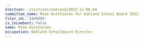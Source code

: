 ```yaml
---
election: _elections/oakland/2022-11-08.md
committee_name: Mike Hutchinson for Oakland School Board 2022
filer_id: '1449393'
is_incumbent: false
name: Mike Hutchinson
occupation: Oakland Schoolboard Director
---
```

